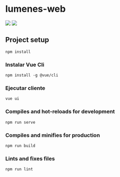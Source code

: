 # lumenes-web
<img src="https://img.shields.io/badge/npm-%3E%3D6.10.0-g.svg" />
<img src="https://img.shields.io/badge/node-%3E%3D12.0.0-g.svg" />

## Project setup
```
npm install
```

### Instalar Vue Cli
```
npm install -g @vue/cli
```

### Ejecutar cliente
```
vue ui
```

### Compiles and hot-reloads for development
```
npm run serve
```

### Compiles and minifies for production
```
npm run build
```

### Lints and fixes files
```
npm run lint
```